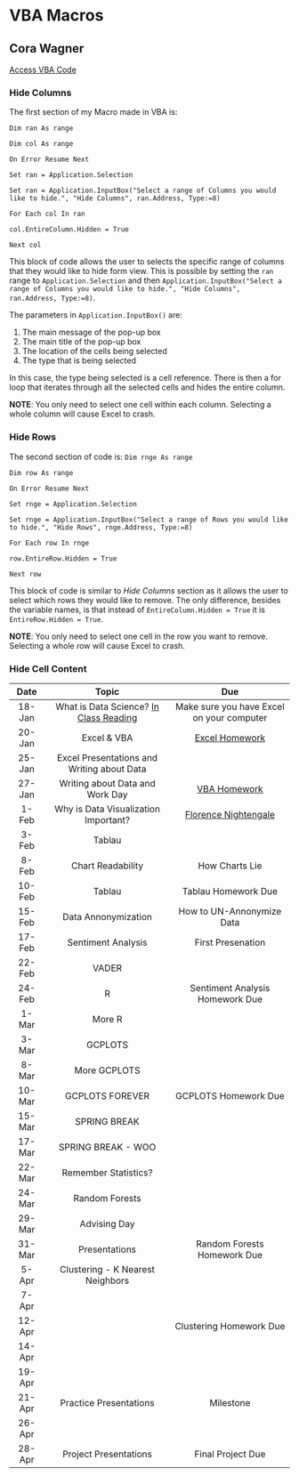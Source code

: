 # VBA Macros
## Cora Wagner

[Access VBA Code](https://github.com/CoraWagner/VBA/blob/4c92d580e2708a17d2b36338adc8a5b30a6afc44/MacrosCode)

### Hide Columns
The first section of my Macro made in VBA is:

`Dim ran As range`

`Dim col As range`

`On Error Resume Next`

`Set ran = Application.Selection`

`Set ran = Application.InputBox("Select a range of Columns you would like to hide.", "Hide Columns", ran.Address, Type:=8)`

`For Each col In ran`

`col.EntireColumn.Hidden = True`

`Next col`

This block of code allows the user to selects the specific range of columns that they would like to hide form view. This is possible by setting the `ran` range to `Application.Selection` and then `Application.InputBox("Select a range of Columns you would like to hide.", "Hide Columns", ran.Address, Type:=8)`. 

The parameters in `Application.InputBox()` are:
1. The main message of the pop-up box
2. The main title of the pop-up box
3. The location of the cells being selected
4. The type that is being selected

In this case, the type being selected is a cell reference. There is then a for loop that iterates through all the selected cells and hides the entire column. 

**NOTE**: You only need to select one cell within each column. Selecting a whole column will cause Excel to crash.

### Hide Rows
The second section of code is:
`Dim rnge As range`

`Dim row As range`

`On Error Resume Next`

`Set rnge = Application.Selection`

`Set rnge = Application.InputBox("Select a range of Rows you would like to hide.", "Hide Rows", rnge.Address, Type:=8)`

`For Each row In rnge`

`row.EntireRow.Hidden = True`

`Next row`

This block of code is similar to *Hide Columns* section as it allows the user to select which rows they would like to remove. The only difference, besides the variable names, is that instead of `EntireColumn.Hidden = True` it is `EntireRow.Hidden = True`.

**NOTE**: You only need to select one cell in the row you want to remove. Selecting a whole row will cause Excel to crash.

### Hide Cell Content

|  Date  |                    Topic                   |                    Due                    |
|:------:|:------------------------------------------:|:-----------------------------------------:|
| 18-Jan |  What is Data Science? [In Class Reading](http://jse.amstat.org/v23n2/witmer.pdf)   | Make sure you have Excel on your computer |
| 20-Jan |                 Excel & VBA                |              [Excel Homework](https://docs.google.com/document/d/1g8eOYNe9sDmrstRgvFRZBskxjaIaD7Za4lFXSgPPkVw/edit)             |
| 25-Jan | Excel Presentations and Writing about Data |                                           |
| 27-Jan |       Writing about Data and Work Day      |               [VBA Homework](https://docs.google.com/document/d/1bTkmUon_Kq6_DupNw2Szh-T4rFGqzeA2aIIBy7m1yhk/edit)              |
|  1-Feb |    Why is Data Visualization Important?    |           [Florence Nightengale](https://docs.google.com/forms/d/e/1FAIpQLSeL-qfdJBp5YGpPWiKXRBsypEZTh9TTMcv1g5TrqOWTx_NF7A/viewform?hr_submission=ChkIq_Gs4d8BEhAI0Zip0ZoNEgcIgoif9PgMEAE)          |
|  3-Feb |                   Tablau                   |                                           |
|  8-Feb |              Chart Readability             |               How Charts Lie              |
| 10-Feb |                   Tablau                   |            Tablau Homework Due            |
| 15-Feb |             Data Annonymization            |         How to UN-Annonymize Data         |
| 17-Feb |             Sentiment Analysis             |             First Presenation             |
| 22-Feb |                    VADER                   |                                           |
| 24-Feb |                      R                     |      Sentiment Analysis Homework Due      |
|  1-Mar |                   More R                   |                                           |
|  3-Mar |                   GCPLOTS                  |                                           |
|  8-Mar |                More GCPLOTS                |                                           |
| 10-Mar |               GCPLOTS FOREVER              |            GCPLOTS Homework Due           |
| 15-Mar |                SPRING BREAK                |                                           |
| 17-Mar |             SPRING BREAK - WOO             |                                           |
| 22-Mar |            Remember Statistics?            |                                           |
| 24-Mar |               Random Forests               |                                           |
| 29-Mar |                Advising Day                |                                           |
| 31-Mar |                Presentations               |        Random Forests Homework Due        |
|  5-Apr |      Clustering - K Nearest Neighbors      |                                           |
|  7-Apr |                                            |                                           |
| 12-Apr |                                            |          Clustering Homework Due          |
| 14-Apr |                                            |                                           |
| 19-Apr |                                            |                                           |
| 21-Apr |           Practice Presentations           |                 Milestone                 |
| 26-Apr |                                            |                                           |
| 28-Apr |            Project Presentations           |             Final Project Due             |
